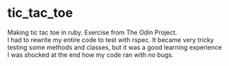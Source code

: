 # tic_tac_toe
Making tic tac toe in ruby.
Exercise from The Odin Project.<br />
I had to rewrite my entire code to test with rspec. It became very tricky testing some methods and classes, but it was a good learning experience<br />
I was shocked at the end how my code ran with no bugs.